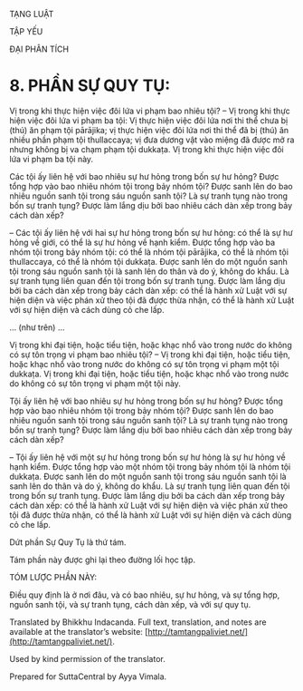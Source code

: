 

TẠNG LUẬT

TẬP YẾU

ĐẠI PHÂN TÍCH

# 8\. PHẦN SỰ QUY TỤ:

Vị trong khi thực hiện việc đôi lứa vi phạm bao nhiêu tội? – Vị trong khi thực hiện việc đôi lứa vi phạm ba tội: Vị thực hiện việc đôi lứa nơi thi thể chưa bị (thú) ăn phạm tội pārājika; vị thực hiện việc đôi lứa nơi thi thể đã bị (thú) ăn nhiều phần phạm tội thullaccaya; vị đưa dương vật vào miệng đã được mở ra nhưng không bị va chạm phạm tội dukkaṭa. Vị trong khi thực hiện việc đôi lứa vi phạm ba tội này.

Các tội ấy liên hệ với bao nhiêu sự hư hỏng trong bốn sự hư hỏng? Được tổng hợp vào bao nhiêu nhóm tội trong bảy nhóm tội? Được sanh lên do bao nhiêu nguồn sanh tội trong sáu nguồn sanh tội? Là sự tranh tụng nào trong bốn sự tranh tụng? Được làm lắng dịu bởi bao nhiêu cách dàn xếp trong bảy cách dàn xếp?

– Các tội ấy liên hệ với hai sự hư hỏng trong bốn sự hư hỏng: có thể là sự hư hỏng về giới, có thể là sự hư hỏng về hạnh kiểm. Được tổng hợp vào ba nhóm tội trong bảy nhóm tội: có thể là nhóm tội pārājika, có thể là nhóm tội thullaccaya, có thể là nhóm tội dukkaṭa. Được sanh lên do một nguồn sanh tội trong sáu nguồn sanh tội là sanh lên do thân và do ý, không do khẩu. Là sự tranh tụng liên quan đến tội trong bốn sự tranh tụng. Được làm lắng dịu bởi ba cách dàn xếp trong bảy cách dàn xếp: có thể là hành xử Luật với sự hiện diện và việc phán xử theo tội đã được thừa nhận, có thể là hành xử Luật với sự hiện diện và cách dùng cỏ che lấp.

… (như trên) …

Vị trong khi đại tiện, hoặc tiểu tiện, hoặc khạc nhổ vào trong nước do không có sự tôn trọng vi phạm bao nhiêu tội? – Vị trong khi đại tiện, hoặc tiểu tiện, hoặc khạc nhổ vào trong nước do không có sự tôn trọng vi phạm một tội dukkaṭa. Vị trong khi đại tiện, hoặc tiểu tiện, hoặc khạc nhổ vào trong nước do không có sự tôn trọng vi phạm một tội này.

Tội ấy liên hệ với bao nhiêu sự hư hỏng trong bốn sự hư hỏng? Được tổng hợp vào bao nhiêu nhóm tội trong bảy nhóm tội? Được sanh lên do bao nhiêu nguồn sanh tội trong sáu nguồn sanh tội? Là sự tranh tụng nào trong bốn sự tranh tụng? Được làm lắng dịu bởi bao nhiêu cách dàn xếp trong bảy cách dàn xếp?

– Tội ấy liên hệ với một sự hư hỏng trong bốn sự hư hỏng là sự hư hỏng về hạnh kiểm. Được tổng hợp vào một nhóm tội trong bảy nhóm tội là nhóm tội dukkaṭa. Được sanh lên do một nguồn sanh tội trong sáu nguồn sanh tội là sanh lên do thân và do ý, không do khẩu. Là sự tranh tụng liên quan đến tội trong bốn sự tranh tụng. Được làm lắng dịu bởi ba cách dàn xếp trong bảy cách dàn xếp: có thể là hành xử Luật với sự hiện diện và việc phán xử theo tội đã được thừa nhận, có thể là hành xử Luật với sự hiện diện và cách dùng cỏ che lấp.

Dứt phần Sự Quy Tụ là thứ tám.

Tám phần này được ghi lại theo đường lối học tập.

TÓM LƯỢC PHẦN NÀY:

Điều quy định là ở nơi đâu, và có bao nhiêu, sự hư hỏng, và sự tổng hợp, nguồn sanh tội, và sự tranh tụng, cách dàn xếp, và với sự quy tụ.

Translated by Bhikkhu Indacanda. Full text, translation, and notes are available at the translator’s website: [http://tamtangpaliviet.net/](http://tamtangpaliviet.net/).

Used by kind permission of the translator.

Prepared for SuttaCentral by Ayya Vimala.